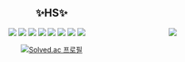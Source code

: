 <div align="center">

## ✨HS✨

<img align="right" src="https://github-readme-stats.vercel.app/api/top-langs/?username=10days96&theme=gruvbox&layout=compact&langs_count=10"/>
    
<img src="https://img.shields.io/badge/Python-3776AB?style=flat-square&logo=Python&logoColor=white"/>
<img src="https://img.shields.io/badge/PyTorch-EE4C2C?style=flat-square&logo=PyTorch&logoColor=white"/>
<img src="https://img.shields.io/badge/Flask-000000?style=flat-square&logo=Flask&logoColor=white"/>
<img src="https://img.shields.io/badge/JavaScript-F7DF1E?style=flat-square&logo=JavaScript&logoColor=white"/>
<img src="https://img.shields.io/badge/TypeScript-3178C6?style=flat-square&logo=TypeScript&logoColor=white"/>
<img src="https://img.shields.io/badge/React-61DAFB?style=flat-square&logo=React&logoColor=white"/>
<img src="https://img.shields.io/badge/C++-00599C?style=flat-square&logo=C%2B%2B&logoColor=white"/>
<img src="https://img.shields.io/badge/notion-000000?style=flat-square&logo=Notion&logoColor=white"/>

[![Solved.ac 프로필](http://mazassumnida.wtf/api/mini/generate_badge?boj=dora111)](https://solved.ac/dora111)

</div>
